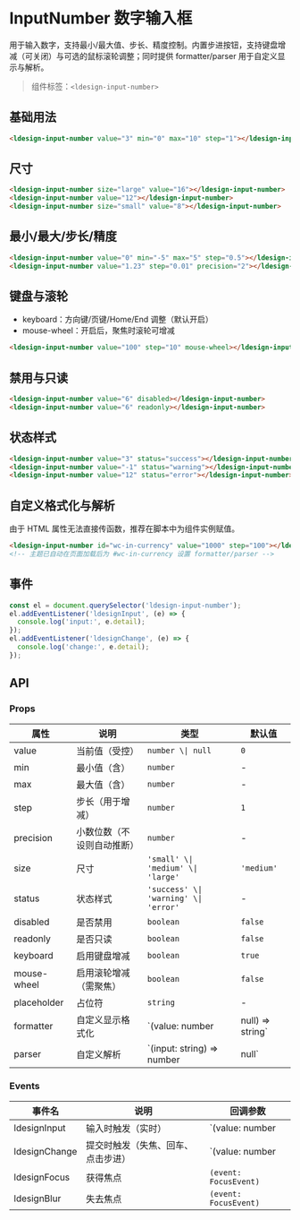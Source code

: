 # InputNumber 数字输入框

用于输入数字，支持最小/最大值、步长、精度控制。内置步进按钮，支持键盘增减（可关闭）与可选的鼠标滚轮调整；同时提供 formatter/parser 用于自定义显示与解析。

> 组件标签：`<ldesign-input-number>`

## 基础用法

<div class="demo-container">
  <div class="demo-row">
    <ldesign-input-number value="3" min="0" max="10" step="1"></ldesign-input-number>
  </div>
</div>

```html
<ldesign-input-number value="3" min="0" max="10" step="1"></ldesign-input-number>
```

## 尺寸

<div class="demo-container">
  <div class="demo-row">
    <ldesign-input-number size="large" value="16"></ldesign-input-number>
    <ldesign-input-number value="12"></ldesign-input-number>
    <ldesign-input-number size="small" value="8"></ldesign-input-number>
  </div>
</div>

```html
<ldesign-input-number size="large" value="16"></ldesign-input-number>
<ldesign-input-number value="12"></ldesign-input-number>
<ldesign-input-number size="small" value="8"></ldesign-input-number>
```

## 最小/最大/步长/精度

<div class="demo-container">
  <div class="demo-row">
    <ldesign-input-number value="0" min="-5" max="5" step="0.5"></ldesign-input-number>
    <ldesign-input-number value="1.23" step="0.01" precision="2"></ldesign-input-number>
  </div>
</div>

```html
<ldesign-input-number value="0" min="-5" max="5" step="0.5"></ldesign-input-number>
<ldesign-input-number value="1.23" step="0.01" precision="2"></ldesign-input-number>
```

## 键盘与滚轮

- keyboard：方向键/页键/Home/End 调整（默认开启）
- mouse-wheel：开启后，聚焦时滚轮可增减

<div class="demo-container">
  <div class="demo-row">
    <ldesign-input-number value="100" step="10" mouse-wheel></ldesign-input-number>
  </div>
</div>

```html
<ldesign-input-number value="100" step="10" mouse-wheel></ldesign-input-number>
```

## 禁用与只读

<div class="demo-container">
  <div class="demo-row">
    <ldesign-input-number value="6" disabled></ldesign-input-number>
    <ldesign-input-number value="6" readonly></ldesign-input-number>
  </div>
</div>

```html
<ldesign-input-number value="6" disabled></ldesign-input-number>
<ldesign-input-number value="6" readonly></ldesign-input-number>
```

## 状态样式

<div class="demo-container">
  <div class="demo-row">
    <ldesign-input-number value="3" status="success"></ldesign-input-number>
    <ldesign-input-number value="-1" status="warning"></ldesign-input-number>
    <ldesign-input-number value="12" status="error"></ldesign-input-number>
  </div>
</div>

```html
<ldesign-input-number value="3" status="success"></ldesign-input-number>
<ldesign-input-number value="-1" status="warning"></ldesign-input-number>
<ldesign-input-number value="12" status="error"></ldesign-input-number>
```

## 自定义格式化与解析

由于 HTML 属性无法直接传函数，推荐在脚本中为组件实例赋值。

<div class="demo-container">
  <div class="demo-row">
    <ldesign-input-number id="wc-in-currency" value="1000" step="100"></ldesign-input-number>
  </div>
</div>

```html
<ldesign-input-number id="wc-in-currency" value="1000" step="100"></ldesign-input-number>
<!-- 主题已自动在页面加载后为 #wc-in-currency 设置 formatter/parser -->
```

## 事件

```js
const el = document.querySelector('ldesign-input-number');
el.addEventListener('ldesignInput', (e) => {
  console.log('input:', e.detail);
});
el.addEventListener('ldesignChange', (e) => {
  console.log('change:', e.detail);
});
```

## API

### Props

| 属性 | 说明 | 类型 | 默认值 |
| --- | --- | --- | --- |
| value | 当前值（受控） | `number \\| null` | `0` |
| min | 最小值（含） | `number` | - |
| max | 最大值（含） | `number` | - |
| step | 步长（用于增减） | `number` | `1` |
| precision | 小数位数（不设则自动推断） | `number` | - |
| size | 尺寸 | `'small' \\| 'medium' \\| 'large'` | `'medium'` |
| status | 状态样式 | `'success' \\| 'warning' \\| 'error'` | - |
| disabled | 是否禁用 | `boolean` | `false` |
| readonly | 是否只读 | `boolean` | `false` |
| keyboard | 启用键盘增减 | `boolean` | `true` |
| mouse-wheel | 启用滚轮增减（需聚焦） | `boolean` | `false` |
| placeholder | 占位符 | `string` | - |
| formatter | 自定义显示格式化 | `(value: number | null) => string` | - |
| parser | 自定义解析 | `(input: string) => number | null` | - |

### Events

| 事件名 | 说明 | 回调参数 |
| --- | --- | --- |
| ldesignInput | 输入时触发（实时） | `(value: number | null)` |
| ldesignChange | 提交时触发（失焦、回车、点击步进） | `(value: number | null)` |
| ldesignFocus | 获得焦点 | `(event: FocusEvent)` |
| ldesignBlur | 失去焦点 | `(event: FocusEvent)` |